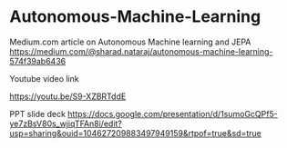 # Autonomous-Machine-Learning
Medium.com article on Autonomous Machine learning and JEPA
https://medium.com/@sharad.nataraj/autonomous-machine-learning-574f39ab6436

Youtube video link

https://youtu.be/S9-XZBRTddE

PPT slide deck
https://docs.google.com/presentation/d/1sumoGcQPf5-ye7zBsV80s_wjiqTFAn8i/edit?usp=sharing&ouid=104627209883497949159&rtpof=true&sd=true
